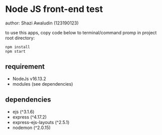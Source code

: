 # Node JS front-end test

author: Shazi Awaludin (123190123)

to use this apps, copy code below to terminal/command promp in project root directory:
```
npm install
npm start
```

## requirement
- NodeJs v16.13.2
- modules (see dependencies)

## dependencies
- ejs (^3.1.6)
- express (^4.17.2)
- express-ejs-layouts (^2.5.1)
- nodemon (^2.0.15)


